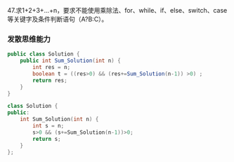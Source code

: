 47.求1+2+3+...+n，要求不能使用乘除法、for、while、if、else、switch、case等关键字及条件判断语句（A?B:C）。

### 发散思维能力

```java
public class Solution {
    public int Sum_Solution(int n) {
        int res = n;
        boolean t = ((res>0) && (res+=Sum_Solution(n-1)) >0) ;
        return res;
    }
}
```

```cpp
class Solution {
public:
    int Sum_Solution(int n) {
        int s = n;
        s>0 && (s+=Sum_Solution(n-1))>0;
        return s;
    }
};
```



